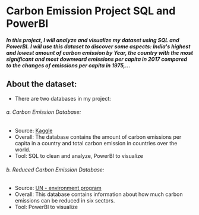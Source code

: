 # Carbon Emission Project SQL and PowerBI
***In this project, I will analyze and visualize my dataset using SQL and PowerBI.***
***I will use this dataset to discover some aspects: India's highest and lowest amount of carbon emission by Year, the country with the most significant and most downward emissions per capita in 2017 compared to the changes of emissions per capita in 1975,...***

## About the dataset: 
- There are two databases in my project: 

###### a. Carbon Emission Database: 
- Source: [Kaggle](https://www.kaggle.com/datasets/vineethakkinapalli/united-nations-environment-data?select=Water+and+Sanitation+Services.csv)
- Overall: The database contains the amount of carbon emissions per capita in a country and total carbon emission in countries over the world. 
- Tool: SQL to clean and analyze, PowerBI to visualize

###### b. Reduced Carbon Emission Database: 
- Source: [UN - environment program](https://www.unep.org/interactive/six-sector-solution-climate-change/)
- Overall: This database contains information about how much carbon emissions can be reduced in six sectors. 
- Tool: PowerBI to visualize 



